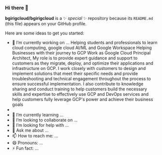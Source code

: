 ### Hi there 👋

**bgirigcloud/bgirigcloud** is a ✨ _special_ ✨ repository because its `README.md` (this file) appears on your GitHub profile.

Here are some ideas to get you started:

- 🔭 I’m currently working on ...
Helping students and professionals to learn cloud computing, google cloud AI/ML and Google Workspace Helping Businesses with their journey to GCP
Work as Google Cloud Principal Architect, My role is to provide expert guidance and support to customers as they migrate, deploy, and optimize their applications and infrastructure on GCP. I work closely with customers to design and implement solutions that meet their specific needs and provide troubleshooting and technical engagement throughout the process to ensure successful implementation. I also contribute to knowledge sharing and conduct training to help customers build the necessary skills and expertise to effectively use GCP and DevOps services and help customers fully leverage GCP's power and achieve their business goals
- 
- 🌱 I’m currently learning ...
- 👯 I’m looking to collaborate on ...
- 🤔 I’m looking for help with ...
- 💬 Ask me about ...
- 📫 How to reach me: ...
- 😄 Pronouns: ...
- ⚡ Fun fact: ...

